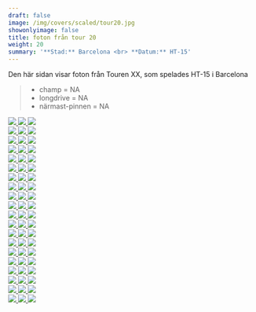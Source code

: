 ```yaml
---  
draft: false  
image: /img/covers/scaled/tour20.jpg  
showonlyimage: false  
title: foton från tour 20  
weight: 20  
summary: '**Stad:** Barcelona <br> **Datum:** HT-15'  
---
```


Den här sidan visar foton från Touren XX, som spelades HT-15 i Barcelona

> -   champ = NA  
> -   longdrive = NA  
> -   närmast-pinnen = NA

<div class="col-md-8"> <div class="row">  
<a href="/img/tour20/scaled/001.JPG" data-toggle="lightbox"         data-gallery="example-gallery" class="col-sm-4">
<img src="/img/tour20/thumbs/001.JPG" class="img-fluid"> </a>  
<a href="/img/tour20/scaled/002.JPG" data-toggle="lightbox"         data-gallery="example-gallery" class="col-sm-4">
<img src="/img/tour20/thumbs/002.JPG" class="img-fluid"> </a>  
<a href="/img/tour20/scaled/003.JPG" data-toggle="lightbox"         data-gallery="example-gallery" class="col-sm-4">
<img src="/img/tour20/thumbs/003.JPG" class="img-fluid"> </a> </div>
<div class="row">  
<a href="/img/tour20/scaled/004.JPG" data-toggle="lightbox"         data-gallery="example-gallery" class="col-sm-4">
<img src="/img/tour20/thumbs/004.JPG" class="img-fluid"> </a>  
<a href="/img/tour20/scaled/005.JPG" data-toggle="lightbox"         data-gallery="example-gallery" class="col-sm-4">
<img src="/img/tour20/thumbs/005.JPG" class="img-fluid"> </a>  
<a href="/img/tour20/scaled/006.JPG" data-toggle="lightbox"         data-gallery="example-gallery" class="col-sm-4">
<img src="/img/tour20/thumbs/006.JPG" class="img-fluid"> </a> </div>
<div class="row">  
<a href="/img/tour20/scaled/007.JPG" data-toggle="lightbox"         data-gallery="example-gallery" class="col-sm-4">
<img src="/img/tour20/thumbs/007.JPG" class="img-fluid"> </a>  
<a href="/img/tour20/scaled/008.JPG" data-toggle="lightbox"         data-gallery="example-gallery" class="col-sm-4">
<img src="/img/tour20/thumbs/008.JPG" class="img-fluid"> </a>  
<a href="/img/tour20/scaled/009.JPG" data-toggle="lightbox"         data-gallery="example-gallery" class="col-sm-4">
<img src="/img/tour20/thumbs/009.JPG" class="img-fluid"> </a> </div>
<div class="row">  
<a href="/img/tour20/scaled/010.JPG" data-toggle="lightbox"         data-gallery="example-gallery" class="col-sm-4">
<img src="/img/tour20/thumbs/010.JPG" class="img-fluid"> </a>  
<a href="/img/tour20/scaled/011.JPG" data-toggle="lightbox"         data-gallery="example-gallery" class="col-sm-4">
<img src="/img/tour20/thumbs/011.JPG" class="img-fluid"> </a>  
<a href="/img/tour20/scaled/012.JPG" data-toggle="lightbox"         data-gallery="example-gallery" class="col-sm-4">
<img src="/img/tour20/thumbs/012.JPG" class="img-fluid"> </a> </div>
<div class="row">  
<a href="/img/tour20/scaled/013.JPG" data-toggle="lightbox"         data-gallery="example-gallery" class="col-sm-4">
<img src="/img/tour20/thumbs/013.JPG" class="img-fluid"> </a>  
<a href="/img/tour20/scaled/014.JPG" data-toggle="lightbox"         data-gallery="example-gallery" class="col-sm-4">
<img src="/img/tour20/thumbs/014.JPG" class="img-fluid"> </a>  
<a href="/img/tour20/scaled/015.JPG" data-toggle="lightbox"         data-gallery="example-gallery" class="col-sm-4">
<img src="/img/tour20/thumbs/015.JPG" class="img-fluid"> </a> </div>
<div class="row">  
<a href="/img/tour20/scaled/016.JPG" data-toggle="lightbox"         data-gallery="example-gallery" class="col-sm-4">
<img src="/img/tour20/thumbs/016.JPG" class="img-fluid"> </a>  
<a href="/img/tour20/scaled/017.JPG" data-toggle="lightbox"         data-gallery="example-gallery" class="col-sm-4">
<img src="/img/tour20/thumbs/017.JPG" class="img-fluid"> </a>  
<a href="/img/tour20/scaled/018.JPG" data-toggle="lightbox"         data-gallery="example-gallery" class="col-sm-4">
<img src="/img/tour20/thumbs/018.JPG" class="img-fluid"> </a> </div>
<div class="row">  
<a href="/img/tour20/scaled/019.JPG" data-toggle="lightbox"         data-gallery="example-gallery" class="col-sm-4">
<img src="/img/tour20/thumbs/019.JPG" class="img-fluid"> </a>  
<a href="/img/tour20/scaled/020.JPG" data-toggle="lightbox"         data-gallery="example-gallery" class="col-sm-4">
<img src="/img/tour20/thumbs/020.JPG" class="img-fluid"> </a>  
<a href="/img/tour20/scaled/021.JPG" data-toggle="lightbox"         data-gallery="example-gallery" class="col-sm-4">
<img src="/img/tour20/thumbs/021.JPG" class="img-fluid"> </a> </div>
<div class="row">  
<a href="/img/tour20/scaled/022.JPG" data-toggle="lightbox"         data-gallery="example-gallery" class="col-sm-4">
<img src="/img/tour20/thumbs/022.JPG" class="img-fluid"> </a>  
<a href="/img/tour20/scaled/023.JPG" data-toggle="lightbox"         data-gallery="example-gallery" class="col-sm-4">
<img src="/img/tour20/thumbs/023.JPG" class="img-fluid"> </a>  
<a href="/img/tour20/scaled/024.JPG" data-toggle="lightbox"         data-gallery="example-gallery" class="col-sm-4">
<img src="/img/tour20/thumbs/024.JPG" class="img-fluid"> </a> </div>
<div class="row">  
<a href="/img/tour20/scaled/025.JPG" data-toggle="lightbox"         data-gallery="example-gallery" class="col-sm-4">
<img src="/img/tour20/thumbs/025.JPG" class="img-fluid"> </a>  
<a href="/img/tour20/scaled/026.JPG" data-toggle="lightbox"         data-gallery="example-gallery" class="col-sm-4">
<img src="/img/tour20/thumbs/026.JPG" class="img-fluid"> </a>  
<a href="/img/tour20/scaled/027.JPG" data-toggle="lightbox"         data-gallery="example-gallery" class="col-sm-4">
<img src="/img/tour20/thumbs/027.JPG" class="img-fluid"> </a> </div>
<div class="row">  
<a href="/img/tour20/scaled/028.JPG" data-toggle="lightbox"         data-gallery="example-gallery" class="col-sm-4">
<img src="/img/tour20/thumbs/028.JPG" class="img-fluid"> </a>  
<a href="/img/tour20/scaled/029.JPG" data-toggle="lightbox"         data-gallery="example-gallery" class="col-sm-4">
<img src="/img/tour20/thumbs/029.JPG" class="img-fluid"> </a>  
<a href="/img/tour20/scaled/030.JPG" data-toggle="lightbox"         data-gallery="example-gallery" class="col-sm-4">
<img src="/img/tour20/thumbs/030.JPG" class="img-fluid"> </a> </div>
<div class="row">  
<a href="/img/tour20/scaled/031.JPG" data-toggle="lightbox"         data-gallery="example-gallery" class="col-sm-4">
<img src="/img/tour20/thumbs/031.JPG" class="img-fluid"> </a>  
<a href="/img/tour20/scaled/032.JPG" data-toggle="lightbox"         data-gallery="example-gallery" class="col-sm-4">
<img src="/img/tour20/thumbs/032.JPG" class="img-fluid"> </a>  
<a href="/img/tour20/scaled/033.JPG" data-toggle="lightbox"         data-gallery="example-gallery" class="col-sm-4">
<img src="/img/tour20/thumbs/033.JPG" class="img-fluid"> </a> </div>
<div class="row">  
<a href="/img/tour20/scaled/034.JPG" data-toggle="lightbox"         data-gallery="example-gallery" class="col-sm-4">
<img src="/img/tour20/thumbs/034.JPG" class="img-fluid"> </a>  
<a href="/img/tour20/scaled/035.JPG" data-toggle="lightbox"         data-gallery="example-gallery" class="col-sm-4">
<img src="/img/tour20/thumbs/035.JPG" class="img-fluid"> </a>  
<a href="/img/tour20/scaled/036.JPG" data-toggle="lightbox"         data-gallery="example-gallery" class="col-sm-4">
<img src="/img/tour20/thumbs/036.JPG" class="img-fluid"> </a> </div>
<div class="row">  
<a href="/img/tour20/scaled/037.JPG" data-toggle="lightbox"         data-gallery="example-gallery" class="col-sm-4">
<img src="/img/tour20/thumbs/037.JPG" class="img-fluid"> </a>  
<a href="/img/tour20/scaled/038.JPG" data-toggle="lightbox"         data-gallery="example-gallery" class="col-sm-4">
<img src="/img/tour20/thumbs/038.JPG" class="img-fluid"> </a>  
<a href="/img/tour20/scaled/039.JPG" data-toggle="lightbox"         data-gallery="example-gallery" class="col-sm-4">
<img src="/img/tour20/thumbs/039.JPG" class="img-fluid"> </a> </div>
<div class="row">  
<a href="/img/tour20/scaled/040.JPG" data-toggle="lightbox"         data-gallery="example-gallery" class="col-sm-4">
<img src="/img/tour20/thumbs/040.JPG" class="img-fluid"> </a>  
<a href="/img/tour20/scaled/041.JPG" data-toggle="lightbox"         data-gallery="example-gallery" class="col-sm-4">
<img src="/img/tour20/thumbs/041.JPG" class="img-fluid"> </a>  
<a href="/img/tour20/scaled/042.JPG" data-toggle="lightbox"         data-gallery="example-gallery" class="col-sm-4">
<img src="/img/tour20/thumbs/042.JPG" class="img-fluid"> </a> </div>
<div class="row">  
<a href="/img/tour20/scaled/043.JPG" data-toggle="lightbox"         data-gallery="example-gallery" class="col-sm-4">
<img src="/img/tour20/thumbs/043.JPG" class="img-fluid"> </a>  
<a href="/img/tour20/scaled/044.JPG" data-toggle="lightbox"         data-gallery="example-gallery" class="col-sm-4">
<img src="/img/tour20/thumbs/044.JPG" class="img-fluid"> </a>  
<a href="/img/tour20/scaled/045.JPG" data-toggle="lightbox"         data-gallery="example-gallery" class="col-sm-4">
<img src="/img/tour20/thumbs/045.JPG" class="img-fluid"> </a> </div>
<div class="row">  
<a href="/img/tour20/scaled/046.JPG" data-toggle="lightbox"         data-gallery="example-gallery" class="col-sm-4">
<img src="/img/tour20/thumbs/046.JPG" class="img-fluid"> </a>  
<a href="/img/tour20/scaled/047.JPG" data-toggle="lightbox"         data-gallery="example-gallery" class="col-sm-4">
<img src="/img/tour20/thumbs/047.JPG" class="img-fluid"> </a>  
<a href="/img/tour20/scaled/048.JPG" data-toggle="lightbox"         data-gallery="example-gallery" class="col-sm-4">
<img src="/img/tour20/thumbs/048.JPG" class="img-fluid"> </a> </div>
<div class="row">  
<a href="/img/tour20/scaled/049.JPG" data-toggle="lightbox"         data-gallery="example-gallery" class="col-sm-4">
<img src="/img/tour20/thumbs/049.JPG" class="img-fluid"> </a>  
<a href="/img/tour20/scaled/050.JPG" data-toggle="lightbox"         data-gallery="example-gallery" class="col-sm-4">
<img src="/img/tour20/thumbs/050.JPG" class="img-fluid"> </a>  
<a href="/img/tour20/scaled/051.JPG" data-toggle="lightbox"         data-gallery="example-gallery" class="col-sm-4">
<img src="/img/tour20/thumbs/051.JPG" class="img-fluid"> </a> </div>
<div class="row">  
<a href="/img/tour20/scaled/052.JPG" data-toggle="lightbox"         data-gallery="example-gallery" class="col-sm-4">
<img src="/img/tour20/thumbs/052.JPG" class="img-fluid"> </a>  
<a href="/img/tour20/scaled/053.JPG" data-toggle="lightbox"         data-gallery="example-gallery" class="col-sm-4">
<img src="/img/tour20/thumbs/053.JPG" class="img-fluid"> </a>  
<a href="/img/tour20/scaled/054.JPG" data-toggle="lightbox"         data-gallery="example-gallery" class="col-sm-4">
<img src="/img/tour20/thumbs/054.JPG" class="img-fluid"> </a> </div>
<div class="row">  
<a href="/img/tour20/scaled/055.JPG" data-toggle="lightbox"         data-gallery="example-gallery" class="col-sm-4">
<img src="/img/tour20/thumbs/055.JPG" class="img-fluid"> </a>  
<a href="/img/tour20/scaled/056.JPG" data-toggle="lightbox"         data-gallery="example-gallery" class="col-sm-4">
<img src="/img/tour20/thumbs/056.JPG" class="img-fluid"> </a>  
<a href="/img/tour20/scaled/057.JPG" data-toggle="lightbox"         data-gallery="example-gallery" class="col-sm-4">
<img src="/img/tour20/thumbs/057.JPG" class="img-fluid"> </a> </div>
<div class="row">  
<a href="/img/tour20/scaled/058.JPG" data-toggle="lightbox"         data-gallery="example-gallery" class="col-sm-4">
<img src="/img/tour20/thumbs/058.JPG" class="img-fluid"> </a>  
<a href="/img/tour20/scaled/059.JPG" data-toggle="lightbox"         data-gallery="example-gallery" class="col-sm-4">
<img src="/img/tour20/thumbs/059.JPG" class="img-fluid"> </a>  
<a href="/img/tour20/scaled/060.JPG" data-toggle="lightbox"         data-gallery="example-gallery" class="col-sm-4">
<img src="/img/tour20/thumbs/060.JPG" class="img-fluid"> </a> </div>
</div>
